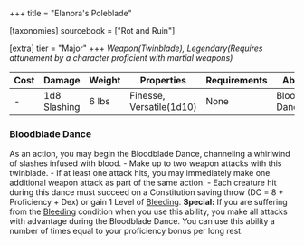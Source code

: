 +++
title = "Elanora's Poleblade"

[taxonomies]
sourcebook = ["Rot and Ruin"]

[extra]
tier = "Major"
+++
_Weapon(Twinblade), Legendary(Requires attunement by a character proficient with martial weapons)_

| Cost | Damage | Weight | Properties | Requirements | Abilities |
| ---- | ------ | ------ | ---------- | ------------ | --------- |
| - | 1d8 Slashing | 6 lbs | Finesse, Versatile(1d10) | None | Bloodblade Dance |

### Bloodblade Dance
As an action, you may begin the Bloodblade Dance, channeling a whirlwind of slashes infused with blood.  - Make up to two weapon attacks with this twinblade.     - If at least one attack hits, you may immediately make one additional weapon attack as part of the same action. - Each creature hit during this dance must succeed on a Constitution saving throw (DC = 8 + Proficiency + Dex) or gain 1 Level of [Bleeding](@/conditions-and-diseases/conditions/Bleeding.md).  **Special:** If you are suffering from the [Bleeding](@/conditions-and-diseases/conditions/Bleeding.md) condition when you use this ability, you make all attacks with advantage during the Bloodblade Dance.  You can use this ability a number of times equal to your proficiency bonus per long rest.